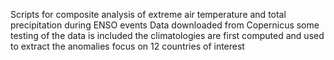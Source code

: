 Scripts for composite analysis of extreme air temperature and total precipitation during ENSO events
Data downloaded from Copernicus
some testing of the data is included
the climatologies are first computed and used to extract the anomalies
focus on 12 countries of interest
